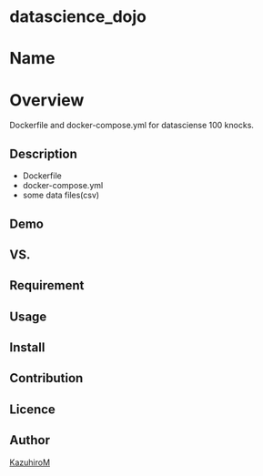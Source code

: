 # datascience_dojo

Name
====

Overview
====
Dockerfile and docker-compose.yml for datasciense 100 knocks.

## Description
- Dockerfile
- docker-compose.yml
- some data files(csv)

## Demo

## VS. 

## Requirement

## Usage

## Install

## Contribution

## Licence

## Author

[KazuhiroM](https://github.com/KazuhiroM)
